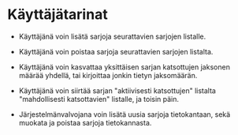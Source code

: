 # Käyttäjätarinat

* Käyttäjänä voin lisätä sarjoja seurattavien sarjojen listalle.
* Käyttäjänä voin poistaa sarjoja seurattavien sarjojen listalta.
* Käyttäjänä voin kasvattaa yksittäisen sarjan katsottujen jaksonen määrää yhdellä, tai kirjoittaa jonkin tietyn jaksomäärän.
* Käyttäjänä voin siirtää sarjan "aktiivisesti katsottujen" listalta "mahdollisesti katsottavien" listalle, ja toisin päin.

* Järjestelmänvalvojana voin lisätä uusia sarjoja tietokantaan, sekä muokata ja poistaa sarjoja tietokannasta.
